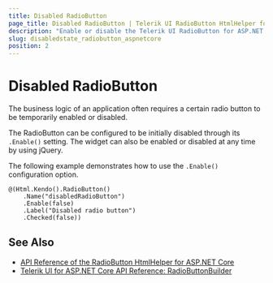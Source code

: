 ```yaml
---
title: Disabled RadioButton
page_title: Disabled RadioButton | Telerik UI RadioButton HtmlHelper for ASP.NET Core
description: "Enable or disable the Telerik UI RadioButton for ASP.NET MVC."
slug: disabledstate_radiobutton_aspnetcore
position: 2
---
```


# Disabled RadioButton

The business logic of an application often requires a certain radio button to be temporarily enabled or disabled.

The RadioButton can be configured to be initially disabled through its `.Enable()` setting. The widget can also be enabled or disabled at any time by using jQuery.

The following example demonstrates how to use the `.Enable()` configuration option.

    @(Html.Kendo().RadioButton()
        .Name("disabledRadioButton")
        .Enable(false)
        .Label("Disabled radio button")
        .Checked(false))

## See Also

* [API Reference of the RadioButton HtmlHelper for ASP.NET Core](/api/radiobutton)
* [Telerik UI for ASP.NET Core API Reference: RadioButtonBuilder](https://docs.telerik.com/aspnet-core/api/Kendo.Mvc.UI.Fluent/RadioButtonBuilder)
